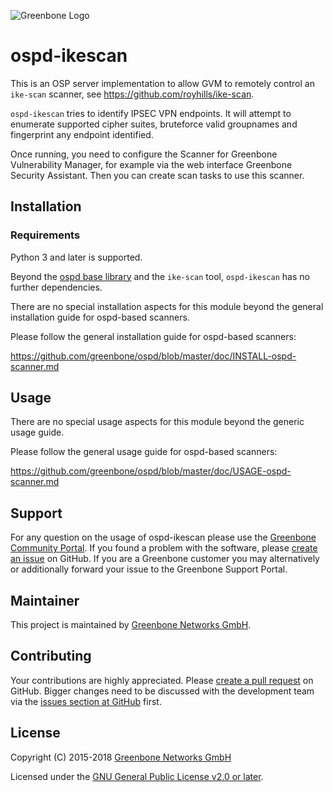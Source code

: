 ![Greenbone Logo](https://www.greenbone.net/wp-content/uploads/gb_logo_resilience_horizontal.png)

# ospd-ikescan

This is an OSP server implementation to allow GVM to remotely control
an `ike-scan` scanner, see <https://github.com/royhills/ike-scan>.

`ospd-ikescan` tries to identify IPSEC VPN endpoints. It will attempt to
enumerate supported cipher suites, bruteforce valid groupnames and fingerprint
any endpoint identified.

Once running, you need to configure the Scanner for Greenbone Vulnerability
Manager, for example via the web interface Greenbone Security Assistant.
Then you can create scan tasks to use this scanner.

## Installation

### Requirements

Python 3 and later is supported.

Beyond the [ospd base library](https://github.com/greenbone/ospd) and the
`ike-scan` tool, `ospd-ikescan` has no further dependencies.

There are no special installation aspects for this module beyond the general
installation guide for ospd-based scanners.

Please follow the general installation guide for ospd-based scanners:

  <https://github.com/greenbone/ospd/blob/master/doc/INSTALL-ospd-scanner.md>

## Usage

There are no special usage aspects for this module beyond the generic usage
guide.

Please follow the general usage guide for ospd-based scanners:

  <https://github.com/greenbone/ospd/blob/master/doc/USAGE-ospd-scanner.md>

## Support

For any question on the usage of ospd-ikescan please use the [Greenbone
Community Portal](https://community.greenbone.net/c/gse). If you found a
problem with the software, please [create an
issue](https://github.com/greenbone/ospd-ikescan/issues) on GitHub. If you are
a Greenbone customer you may alternatively or additionally forward your issue
to the Greenbone Support Portal.

## Maintainer

This project is maintained by [Greenbone Networks
GmbH](https://www.greenbone.net/).

## Contributing

Your contributions are highly appreciated. Please [create a pull
request](https://github.com/greenbone/ospd-ikescan/pulls) on GitHub. Bigger
changes need to be discussed with the development team via the [issues section
at GitHub](https://github.com/greenbone/ospd-ikescan/issues) first.

## License

Copyright (C) 2015-2018 [Greenbone Networks GmbH](https://www.greenbone.net/)

Licensed under the [GNU General Public License v2.0 or later](COPYING).
